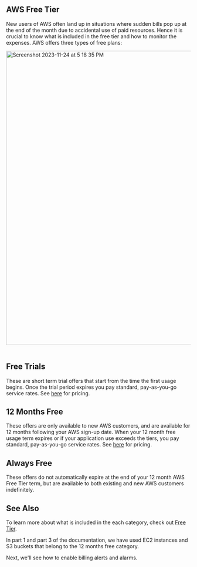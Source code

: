 ## AWS Free Tier

New users of AWS often land up in situations where sudden bills pop up at the end of the month due to accidental use of paid resources.
Hence it is crucial to know what is included in the free tier and how to monitor the expenses. 
AWS offers three types of free plans:

<img width="800" alt="Screenshot 2023-11-24 at 5 18 35 PM" src="https://github.com/AhilyaK/aws-docs/assets/26397706/d2a1019e-552c-48bb-a39c-6ea6b4403dac">   
</br></br>

## Free Trials
These are short term trial offers that start from the time the first usage begins. Once the trial period expires you pay standard, pay-as-you-go service rates. See [here](https://aws.amazon.com/pricing/?aws-products-pricing.sort-by=item.additionalFields.productNameLowercase&aws-products-pricing.sort-order=asc&awsf.Free%20Tier%20Type=*all&awsf.tech-category=*all) for pricing.

## 12 Months Free
These offers are only available to new AWS customers, and are available for 12 months following your AWS sign-up date. When your 12 month free usage term expires or if your application use exceeds the tiers, you pay standard, pay-as-you-go service rates. See [here](https://aws.amazon.com/pricing/?aws-products-pricing.sort-by=item.additionalFields.productNameLowercase&aws-products-pricing.sort-order=asc&awsf.Free%20Tier%20Type=*all&awsf.tech-category=*all) for pricing.

## Always Free
These offers do not automatically expire at the end of your 12 month AWS Free Tier term, but are available to both existing and new AWS customers indefinitely.

## See Also
To learn more about what is included in the each category, check out [Free Tier](https://aws.amazon.com/free/?all-free-tier.sort-by=item.additionalFields.SortRank&all-free-tier.sort-order=asc&awsf.Free%20Tier%20Types=*all&awsf.Free%20Tier%20Categories=*all).

In part 1 and part 3 of the documentation, we have used EC2 instances and S3 buckets that belong to the 12 months free category.    

Next, we'll see how to enable billing alerts and alarms.
